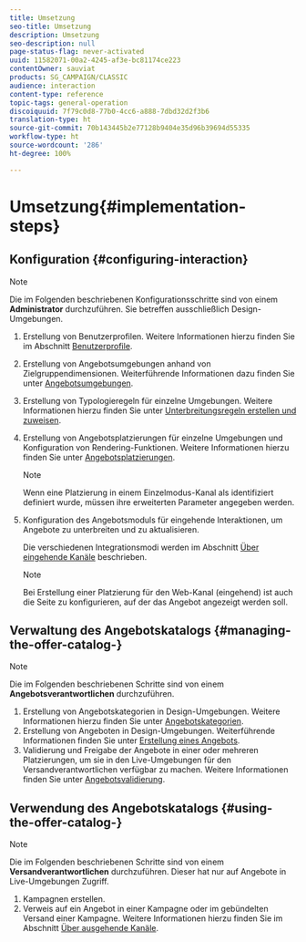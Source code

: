 ```yaml
---
title: Umsetzung
seo-title: Umsetzung
description: Umsetzung
seo-description: null
page-status-flag: never-activated
uuid: 11582071-00a2-4245-af3e-bc81174ce223
contentOwner: sauviat
products: SG_CAMPAIGN/CLASSIC
audience: interaction
content-type: reference
topic-tags: general-operation
discoiquuid: 7f79c0d8-77b0-4cc6-a888-7dbd32d2f3b6
translation-type: ht
source-git-commit: 70b143445b2e77128b9404e35d96b39694d55335
workflow-type: ht
source-wordcount: '286'
ht-degree: 100%

---
```



# Umsetzung{#implementation-steps}

## Konfiguration {#configuring-interaction}

>[!NOTE]
>
>Die im Folgenden beschriebenen Konfigurationsschritte sind von einem **Administrator** durchzuführen. Sie betreffen ausschließlich Design-Umgebungen.

1. Erstellung von Benutzerprofilen. Weitere Informationen hierzu finden Sie im Abschnitt [Benutzerprofile](../../interaction/using/operator-profiles.md).
1. Erstellung von Angebotsumgebungen anhand von Zielgruppendimensionen. Weiterführende Informationen dazu finden Sie unter [Angebotsumgebungen](../../interaction/using/live-design-environments.md#creating-an-offer-environment).
1. Erstellung von Typologieregeln für einzelne Umgebungen. Weitere Informationen hierzu finden Sie unter [Unterbreitungsregeln erstellen und zuweisen](../../interaction/using/managing-offer-presentation.md#creating-and-referencing-an-offer-presentation-rule).
1. Erstellung von Angebotsplatzierungen für einzelne Umgebungen und Konfiguration von Rendering-Funktionen. Weitere Informationen hierzu finden Sie unter [Angebotsplatzierungen](../../interaction/using/creating-offer-spaces.md).

   >[!NOTE]
   >
   >Wenn eine Platzierung in einem Einzelmodus-Kanal als identifiziert definiert wurde, müssen ihre erweiterten Parameter angegeben werden.

1. Konfiguration des Angebotsmoduls für eingehende Interaktionen, um Angebote zu unterbreiten und zu aktualisieren.

   Die verschiedenen Integrationsmodi werden im Abschnitt [Über eingehende Kanäle](../../interaction/using/about-inbound-channels.md) beschrieben.

   >[!NOTE]
   >
   >Bei Erstellung einer Platzierung für den Web-Kanal (eingehend) ist auch die Seite zu konfigurieren, auf der das Angebot angezeigt werden soll.

## Verwaltung des Angebotskatalogs {#managing-the-offer-catalog-}

>[!NOTE]
>
>Die im Folgenden beschriebenen Schritte sind von einem **Angebotsverantwortlichen** durchzuführen.

1. Erstellung von Angebotskategorien in Design-Umgebungen. Weitere Informationen hierzu finden Sie unter [Angebotskategorien](../../interaction/using/creating-offer-categories.md).
1. Erstellung von Angeboten in Design-Umgebungen. Weiterführende Informationen finden Sie unter [Erstellung eines Angebots](../../interaction/using/creating-an-offer.md).
1. Validierung und Freigabe der Angebote in einer oder mehreren Platzierungen, um sie in den Live-Umgebungen für den Versandverantwortlichen verfügbar zu machen. Weitere Informationen finden Sie unter [Angebotsvalidierung](../../interaction/using/approving-and-activating-an-offer.md).

## Verwendung des Angebotskatalogs {#using-the-offer-catalog-}

>[!NOTE]
>
>Die im Folgenden beschriebenen Schritte sind von einem **Versandverantwortlichen** durchzuführen. Dieser hat nur auf Angebote in Live-Umgebungen Zugriff.

1. Kampagnen erstellen.
1. Verweis auf ein Angebot in einer Kampagne oder im gebündelten Versand einer Kampagne. Weitere Informationen hierzu finden Sie im Abschnitt [Über ausgehende Kanäle](../../interaction/using/about-outbound-channels.md).

